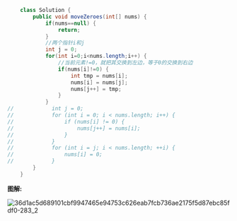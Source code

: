 ```java
	class Solution {
        public void moveZeroes(int[] nums) {
            if(nums==null) {
                return;
            }
            //两个指针i和j
            int j = 0;
            for(int i=0;i<nums.length;i++) {
                //当前元素!=0，就把其交换到左边，等于0的交换到右边
                if(nums[i]!=0) {
                    int tmp = nums[i];
                    nums[i] = nums[j];
                    nums[j++] = tmp;
                }
            }
//            int j = 0;
//            for (int i = 0; i < nums.length; i++) {
//                if (nums[i] != 0) {
//                    nums[j++] = nums[i];
//                }
//            }
//            for (int i = j; i < nums.length; ++i) {
//                nums[i] = 0;
//            }
        }
    }
```

**图解:**

![36d1ac5d689101cbf9947465e94753c626eab7fcb736ae2175f5d87ebc85fdf0-283_2](../../image/题解/36d1ac5d689101cbf9947465e94753c626eab7fcb736ae2175f5d87ebc85fdf0-283_2.gif)